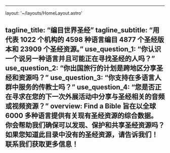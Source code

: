 ---

layout: '~/layouts/HomeLayout.astro'

tagline_title: “编目世界圣经”
tagline_subtitle: “用代表 1022 个机构的 4598 种语言编目 4877 个圣经版本和 23909 个圣经资源。”
use_question_1: “你认识一个说另一种语言并且可能正在寻找圣经的人吗？”
use_question_2: “你出国旅行的计划是跨地区分享圣经和资源吗？”
use_question_3: “你支持在多语言人群中服务的传教士吗？”
use_question_4: “您是否正在寻求在您的下一次外展活动中分享与圣经相关的音频或视频资源？”
overview: Find a Bible 旨在以全球 6000 多种语言提供有关现有圣经资源的综合数据。 你会帮助我们确保可以发现、保护和共享圣经资源吗？ 如果您知道此目录中没有的圣经资源，请告诉我们！ 联系我们获取更多信息！
---